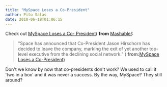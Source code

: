 ```yaml
---
title: "MySpace Loses a Co-President"
author: Pito Salas
date: 2010-06-18T01:06:15
---
```




Check out [MySpace Loses a Co-
President](<http://feedproxy.google.com/~r/Mashable/~3/sbmubZGXukQ/>)(
**from** [Mashable!](<http://feeds.feedburner.com/mashable>):

> "Space has announced that Co-President Jason Hirschorn has decided to leave
> the company, marking the exit of yet another top-level executive from the
> declining social network." ( **from:**[MySpace Loses a Co-President)
> ](<http://feedproxy.google.com/~r/Mashable/~3/sbmubZGXukQ/>)

Don't we know by now that co-presidents don't work? We used to call it 'two in
a box' and it was never a success. By the way, MySpace? They still around?


